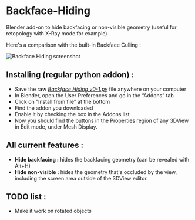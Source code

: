 # Backface-Hiding
Blender add-on to hide backfacing or non-visible geometry (useful for retopology with X-Ray mode for example)

 Here's a comparison with the built-in Backface Culling :
 
![Backface Hiding screenshot](https://i.imgur.com/O0fAeh1.png)

## Installing (regular python addon) :

* Save the raw [*Backface Hiding v0-1.py*](https://github.com/ChameleonScales/Backface-Hiding/raw/master/Backface%20Hiding%20v0-1.py) file anywhere on your computer
* In Blender, open the User Preferences and go in the “Addons” tab
* Click on “Install from file” at the bottom
* Find the addon you downloaded
* Enable it by checking the box in the Addons list
* Now you should find the buttons in the Properties region of any 3DView in Edit mode, under Mesh Display.

## All current features :

* **Hide backfacing :** hides the backfacing geometry (can be revealed with Alt+H)
* **Hide non-visible :** hides the geometry that's occluded by the view, including the screen area outside of the 3DView editor.

## TODO list :

* Make it work on rotated objects
